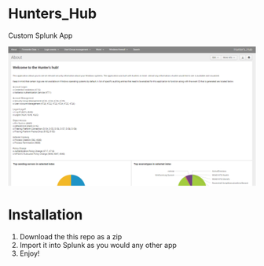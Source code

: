 # Hunters_Hub
Custom Splunk App

![Alt text](https://github.com/WiredPulse/Hunters_Hub/blob/master/Screen_Shot.png?raw=true "Optional Title")

# Installation
1) Download the this repo as a zip
2) Import it into Splunk as you would any other app
3) Enjoy!

